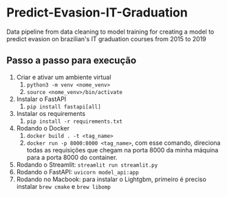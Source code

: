 # Predict-Evasion-IT-Graduation
Data pipeline from data cleaning to model training for creating a model to predict evasion on brazilian's IT graduation courses from 2015 to 2019

## Passo a passo para execução

1. Criar e ativar um ambiente virtual
   1. ```python3 -m venv <nome_venv>```
   2. ```source <nome_venv>/bin/activate```
2. Instalar o FastAPI
   1. ```pip install fastapi[all]```
3. Instalar os requirements
   1. ```pip install -r requirements.txt```
4. Rodando o Docker
   1. ```docker build . -t <tag_name>```
   2. ```docker run -p 8000:8000 <tag_name>```, com esse comando, direciona todas as requisições que chegam na porta 8000 da minha máquina para a porta 8000 do container.
5. Rodando o Streamlit: ```streamlit run streamlit.py```
6. Rodando o FastAPI: ```uvicorn model_api:app```
7. Rodando no Macbook: para instalar o Lightgbm, primeiro é preciso instalar `brew cmake` e `brew libomp`



